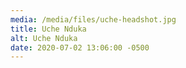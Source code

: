 ```yaml
---
media: /media/files/uche-headshot.jpg
title: Uche Nduka
alt: Uche Nduka
date: 2020-07-02 13:06:00 -0500
---
```

